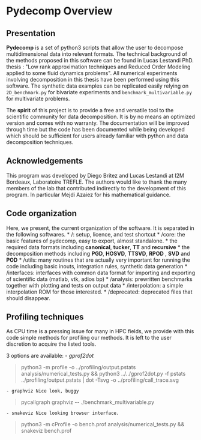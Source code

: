 Pydecomp Overview
=================

## Presentation
**Pydecomp** is a set of python3 scripts that allow the user to decompose
multidimensional data into relevant formats. The technical background of the
methods proposed in this software can be found in Lucas Lestandi PhD. thesis :
"Low rank approximation techniques and Reduced Order Modeling applied to some
fluid dynamics problems". All numerical experiments involving decomposition in
this thesis have been performed using this software. The synthetic data examples
can be replicated easily relying on `2D_benchmark.py` for bivariate experiments
and `benchmark_multivariable.py` for multivariate problems.

The **spirit** of this project is to provide a free and versatile tool to the
scientific community for data decomposition. It is by no means an optimized
version and comes with no warranty. The documentation will be improved through
time but the code has been documented while being developed which should be
sufficient for users already familiar with python and data decomposition
techniques.

## Acknowledgements
This program was developed by Diego Britez and Lucas Lestandi at I2M Bordeaux,
Laboratoire TREFLE. The authors would like to thank the many members of the lab
that contributed indirectly to the development of this program. In particular
Mejdi Azaiez for his mathematical guidance.

## Code organization
Here, we present, the current organization of the software. It is separated in the following softwares.
	* /: 		setup, licence, and test shortcut
	* /core: the basic features of pydecomp, easy to export, almost standalone.
	 	* the required data formats including **canonical**, **tucker**, **TT**
	 	and **recursive**
		* the decomposition methods including **PGD**, **HOSVD**, **TTSVD**, **RPOD**
		, **SVD** and **POD**
	* /utils: many routines that are actually very important for running the code including basic inouts, integration rules, synthetic data generation
	* /interfaces: interfaces with common data format for importing and exporting
	of scientific data (matlab, vtk, adios bp)
	* /analysis: prewritten benchmarks together with plotting and tests on output
	data
	* /interpolation: a simple interpolation ROM for those interested.
	* /deprecated: deprecated files that should disappear.





## Profiling techniques
As CPU time is a pressing issue for many in HPC fields, we provide with this code
simple methods for profiling our methods. It is left to the user discretion to
acquire the listed tools.

3 options are available:
	- _gprof2dot_

> python3 -m profile -o ../profiling/output.pstats analysis/numerical_tests.py && python3 ../../gprof2dot.py -f pstats ../profiling/output.pstats | dot -Tsvg -o ../profiling/call_trace.svg

	- graphviz Nice look, buggy
> pycallgraph graphviz -- ./benchmark_multivariable.py

	- snakeviz Nice looking browser interface.
> python3 -m cProfile -o bench.prof analysis/numerical_tests.py && snakeviz bench.prof
